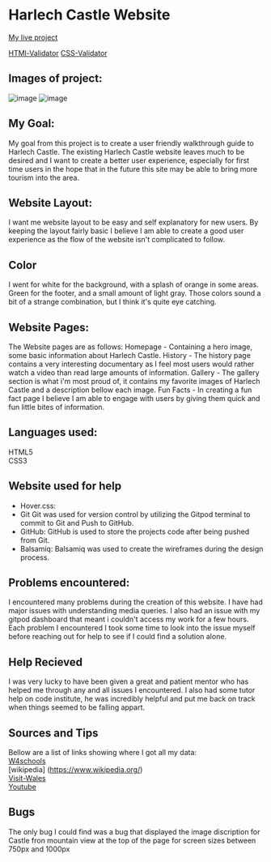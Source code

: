# **Harlech Castle Website**

[My live project](https://benjamin-joe.github.io/harlech-final/)

[HTMl-Validator](https://validator.w3.org/nu/?doc=https%3A%2F%2Fbenjamin-joe.github.io%2Fharlech-final%2F)
[CSS-Validator](https://jigsaw.w3.org/css-validator/validator?uri=https%3A%2F%2Fvalidator.w3.org%2Fnu%2F%3Fdoc%3Dhttps%253A%252F%252Fbenjamin-joe.github.io%252Fharlech-final%252F&profile=css3svg&usermedium=all&warning=1&vextwarning=&lang=en)

## Images of project:
![image](https://user-images.githubusercontent.com/83606095/128920494-e8a357e5-0032-47b6-bb24-dd608646fa89.png)
![image](https://user-images.githubusercontent.com/83606095/128920698-41dafe17-7d19-4a7c-b857-ce0ca8e47b5e.png)




## My Goal:
My goal from this project is to create a user friendly walkthrough guide to Harlech Castle.
The existing Harlech Castle website leaves much to be desired and I want to create a better user experience, especially for first time users in the hope that in the future this site may be able to bring more tourism into the area.

## Website Layout:
I want me website layout to be easy and self explanatory for new users. By keeping the layout fairly basic I believe I am able to create a good user experience as the flow of the website isn't complicated to follow.

## Color

I went for white for the background, with a splash of orange in some areas. Green for the footer, and a small amount of light gray. Those colors sound a bit of a strange combination, but I think it's quite eye catching.

## Website Pages:
The Website pages are as follows:
Homepage - Containing a hero image, some basic information about Harlech Castle.
History - The history page contains a very interesting documentary as I feel most users would rather watch a video than read large amounts of information.
Gallery - The gallery section is what i'm most proud of, it contains my favorite images of Harlech Castle and a description bellow each image.
Fun Facts - In creating a fun fact page I believe I am able to engage with users by giving them quick and fun little bites of information.

## Languages used:
HTML5 <br>
CSS3

## Website used for help
* Hover.css:
* Git
Git was used for version control by utilizing the Gitpod terminal to commit to Git and Push to GitHub.
* GitHub:
GitHub is used to store the projects code after being pushed from Git.
* Balsamiq:
Balsamiq was used to create the wireframes during the design process.

## Problems encountered:
I encountered many problems during the creation of this website. I have had major issues with understanding media queries. I also had an issue with my gitpod dashboard that meant i couldn't access my work for a few hours. Each problem I encountered I took some time to look into the issue myself before reaching out for help to see if I could find a solution alone.

## Help Recieved
I was very lucky to have been given a great and patient mentor who has helped me through any and all issues I encountered. I also had some tutor help on code institute, he was incredibly helpful and put me back on track when things seemed to be falling appart.

## Sources and Tips
Bellow are a list of links showing where I got all my data:<br>
[W4schools](https://www.w3schools.com/default.asp)<br>
[wikipedia] (https://www.wikipedia.org/)<br>
[Visit-Wales](https://www.visitwales.com/attraction/castle/harlech-castle-cadw-1834662)<br>
[Youtube](https://www.youtube.com/)<br>

## Bugs
The only bug I could find was a bug that displayed the image discription for Castle fron mountain view at the top of the page for screen sizes between 750px and 1000px






